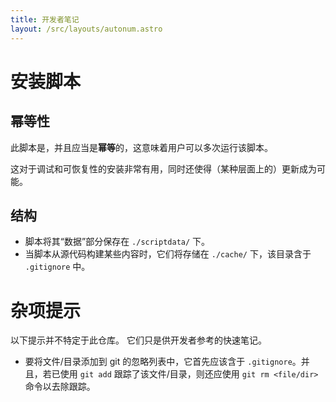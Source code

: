 ```yaml
---
title: 开发者笔记
layout: /src/layouts/autonum.astro
---
```


# 安装脚本

## 幂等性
此脚本是，并且应当是**幂等**的，这意味着用户可以多次运行该脚本。

这对于调试和可恢复性的安装非常有用，同时还使得（某种层面上的）更新成为可能。

## 结构
- 脚本将其“数据”部分保存在 `./scriptdata/` 下。
- 当脚本从源代码构建某些内容时，它们将存储在 `./cache/` 下，该目录含于 `.gitignore` 中。

# 杂项提示
以下提示并不特定于此仓库。
它们只是供开发者参考的快速笔记。

- 要将文件/目录添加到 git 的忽略列表中，它首先应该含于 `.gitignore`。并且，若已使用 `git add` 跟踪了该文件/目录，则还应使用 `git rm <file/dir>` 命令以去除跟踪。
